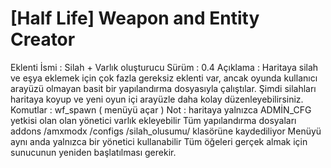 # [Half Life] Weapon and Entity Creator
Eklenti İsmi : Silah + Varlık oluşturucu
Sürüm : 0.4
Açıklama : Haritaya silah ve eşya eklemek için çok fazla gereksiz eklenti var, ancak oyunda kullanıcı arayüzü olmayan basit bir yapılandırma dosyasıyla çalıştılar. Şimdi silahları haritaya koyup ve yeni oyun içi arayüzle daha kolay düzenleyebilirsiniz.
Komutlar : wf_spawn ( menüyü açar )
Not : haritaya yalnızca ADMİN_CFG yetkisi olan olan yönetici varlık ekleyebilir
Tüm yapılandırma dosyaları addons /amxmodx /configs /silah_olusumu/ klasörüne kaydediliyor
Menüyü aynı anda yalnızca bir yönetici kullanabilir
Tüm öğeleri gerçek almak için sunucunun yeniden başlatılması gerekir.
